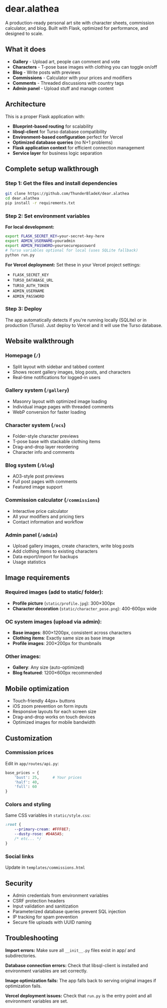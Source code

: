 # dear.alathea

A production-ready personal art site with character sheets, commission calculator, and blog. Built with Flask, optimized for performance, and designed to scale.

## What it does

- **Gallery** - Upload art, people can comment and vote
- **Characters** - T-pose base images with clothing you can toggle on/off
- **Blog** - Write posts with previews
- **Commissions** - Calculator with your prices and modifiers
- **Comments** - Threaded discussions with country tags
- **Admin panel** - Upload stuff and manage content

## Architecture

This is a proper Flask application with:
- **Blueprint-based routing** for scalability
- **libsql-client** for Turso database compatibility
- **Environment-based configuration** perfect for Vercel
- **Optimized database queries** (no N+1 problems)
- **Flask application context** for efficient connection management
- **Service layer** for business logic separation

## Complete setup walkthrough

### Step 1: Get the files and install dependencies

```bash
git clone https://github.com/ThunderBladeX/dear.alathea
cd dear.alathea
pip install -r requirements.txt
```

### Step 2: Set environment variables

**For local development:**
```bash
export FLASK_SECRET_KEY=your-secret-key-here
export ADMIN_USERNAME=youradmin
export ADMIN_PASSWORD=yoursecurepassword
# Turso variables optional for local (uses SQLite fallback)
python run.py
```

**For Vercel deployment:**
Set these in your Vercel project settings:
- `FLASK_SECRET_KEY`
- `TURSO_DATABASE_URL`
- `TURSO_AUTH_TOKEN` 
- `ADMIN_USERNAME`
- `ADMIN_PASSWORD`

### Step 3: Deploy

The app automatically detects if you're running locally (SQLite) or in production (Turso). Just deploy to Vercel and it will use the Turso database.

## Website walkthrough

### Homepage (`/`)
- Split layout with sidebar and tabbed content
- Shows recent gallery images, blog posts, and characters
- Real-time notifications for logged-in users

### Gallery system (`/gallery`)
- Masonry layout with optimized image loading
- Individual image pages with threaded comments
- WebP conversion for faster loading

### Character system (`/ocs`) 
- Folder-style character previews
- T-pose base with stackable clothing items
- Drag-and-drop layer reordering
- Character info and comments

### Blog system (`/blog`)
- AO3-style post previews
- Full post pages with comments
- Featured image support

### Commission calculator (`/commissions`)
- Interactive price calculator
- All your modifiers and pricing tiers
- Contact information and workflow

### Admin panel (`/admin`)
- Upload gallery images, create characters, write blog posts
- Add clothing items to existing characters
- Data export/import for backups
- Usage statistics

## Image requirements

### Required images (add to static/ folder):
- **Profile picture** (`static/profile.jpg`): 300×300px
- **Character decoration** (`static/character_pose.png`): 400-600px wide

### OC system images (upload via admin):
- **Base images**: 800×1200px, consistent across characters
- **Clothing items**: Exactly same size as base image
- **Profile images**: 200×200px for thumbnails

### Other images:
- **Gallery**: Any size (auto-optimized)
- **Blog featured**: 1200×600px recommended

## Mobile optimization

- Touch-friendly 44px+ buttons
- iOS zoom prevention on form inputs
- Responsive layouts for each screen size
- Drag-and-drop works on touch devices
- Optimized images for mobile bandwidth

## Customization

### Commission prices
Edit in `app/routes/api.py`:
```python
base_prices = {
    'bust': 25,      # Your prices
    'half': 40,
    'full': 60
}
```

### Colors and styling
Same CSS variables in `static/style.css`:
```css
:root {
    --primary-cream: #FFF8E7;
    --dusty-rose: #D4A5A5;
    /* etc... */
}
```

### Social links
Update in `templates/commissions.html`

## Security

- Admin credentials from environment variables
- CSRF protection headers
- Input validation and sanitization
- Parameterized database queries prevent SQL injection
- IP tracking for spam prevention
- Secure file uploads with UUID naming

## Troubleshooting

**Import errors:**
Make sure all `__init__.py` files exist in app/ and subdirectories.

**Database connection errors:**
Check that libsql-client is installed and environment variables are set correctly.

**Image optimization fails:**
The app falls back to serving original images if optimization fails.

**Vercel deployment issues:**
Check that `run.py` is the entry point and all environment variables are set.

